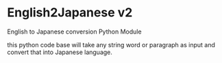 # English2Japanese v2
English to Japanese conversion Python Module

this python code base will take any string word or paragraph as input and convert that into Japanese language.
